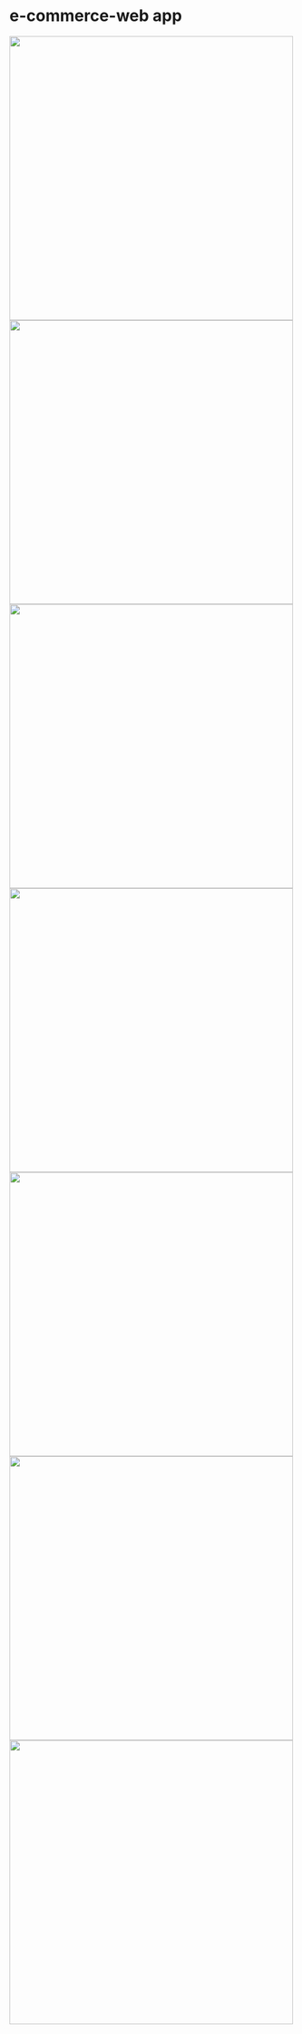 # e-commerce-web app
<div>
<img width="500px" src="https://user-images.githubusercontent.com/65343735/214178100-fc7fd8e8-366d-4da8-a3d9-fcd6752931b5.png"/>
<img width="500px" src="https://user-images.githubusercontent.com/65343735/214178241-69c46596-fdf2-4676-b92a-65ea7377f066.png"/>
<img width="500px" src="https://user-images.githubusercontent.com/65343735/214178556-0030082a-36ed-4858-b5a0-2aa08eed56ee.png"/>
<img width="500px" src="https://user-images.githubusercontent.com/65343735/214178671-3e45b11a-c685-4dfd-82ef-8185a3213c0b.png"/>
<img width="500px" src="https://user-images.githubusercontent.com/65343735/217071917-b308551e-f563-49a2-86a0-096444108d4b.png"/>
<img width="500px" src="https://user-images.githubusercontent.com/65343735/214179092-d31d080f-b362-4ba2-88ce-ca279b330347.png"/>
<img width="500px" src="https://user-images.githubusercontent.com/65343735/216267068-2ec4c1e1-46df-4f1b-9927-250cb2660127.png"/>
</div>
